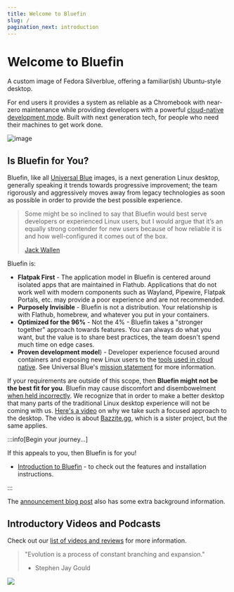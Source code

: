```yaml
---
title: Welcome to Bluefin
slug: /
pagination_next: introduction
---
```


# Welcome to Bluefin

A custom image of Fedora Silverblue, offering a familiar(ish) Ubuntu-style desktop.

For end users it provides a system as reliable as a Chromebook with near-zero maintenance while providing developers with a powerful [cloud-native development mode](bluefin-dx). Built with next generation tech, for people who need their machines to get work done.

![image](https://github.com/ublue-os/bluefin/assets/1264109/b093bdec-40dc-48d2-b8ff-fcf0df390e8c)

## Is Bluefin for You?

Bluefin, like all [Universal Blue](https://universal-blue.org) images, is a next generation Linux desktop, generally speaking it trends towards progressive improvement; the team rigorously and aggressively moves away from legacy technologies as soon as possible in order to provide the best possible experience.

> Some might be so inclined to say that Bluefin would best serve developers or experienced Linux users, but I would argue that it’s an equally strong contender for new users because of how reliable it is and how well-configured it comes out of the box.
>
> [Jack Wallen](https://thenewstack.io/bluefin-a-next-gen-linux-workstation-for-containerized-apps/)

Bluefin is:

- **Flatpak First** - The application model in Bluefin is centered around isolated apps that are maintained in Flathub. Applications that do not work well with modern components such as Wayland, Pipewire, Flatpak Portals, etc. may provide a poor experience and are not recommended.
- **Purposely Invisible** - Bluefin is not a distribution. Your relationship is with Flathub, homebrew, and whatever you put in your containers.
- **Optimized for the 96%** - Not the 4% - Bluefin takes a "stronger together" approach towards features. You can always do what you want, but the value is to share best practices, the team doesn't spend much time on edge cases.
- **Proven development model**) - Developer experience focused around containers and exposing new Linux users to the [tools used in cloud native](https://www.cncf.io/). See Universal Blue's [mission statement](https://universal-blue.org/mission.html) for more information.

If your requirements are outside of this scope, then **Bluefin might not be the best fit for you**. Bluefin may cause discomfort and disembowelment [when held incorrectly](/FAQ/#am-i-holding-bluefin-wrong). We recognize that in order to make a better desktop that many parts of the traditional Linux desktop experience will not be coming with us. [Here's a video](https://www.youtube.com/watch?v=4CyWH6jx2pE) on why we take such a focused approach to the desktop. The video is about [Bazzite.gg](https://bazzite.gg), which is a sister project, but the same applies.

:::info[Begin your journey...]

If this appeals to you, then Bluefin is for you!

- [Introduction to Bluefin](https://docs.projectbluefin.io/introduction) - to check out the features and installation instructions.

:::

The [announcement blog post](https://www.ypsidanger.com/announcing-project-bluefin/) also has some extra background information.

## Introductory Videos and Podcasts

Check out our [list of videos and reviews](https://universal-blue.discourse.group/tags/c/bluefin/6/videos-and-podcasts) for more information.

> "Evolution is a process of constant branching and expansion."
>
> - Stephen Jay Gould

<img referrerpolicy="no-referrer-when-downgrade" src="https://static.scarf.sh/a.png?x-pxid=f9b34ca2-b9c5-4075-8f0e-1f140c8bd16f" />
